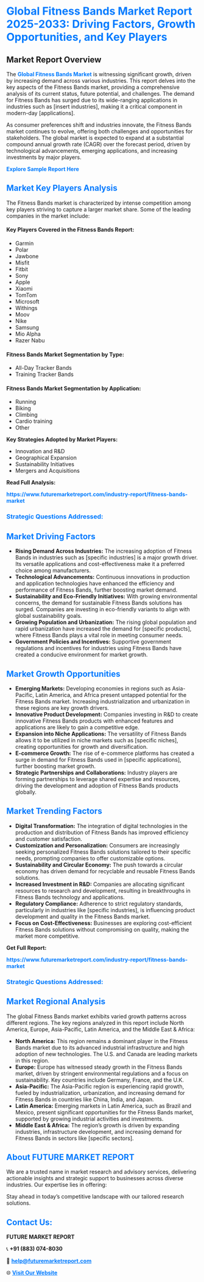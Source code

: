 <h1 style="color: #007BFF;">Global Fitness Bands Market Report 2025-2033: Driving Factors, Growth Opportunities, and Key Players</h1>

<section id="overview">
<h2>Market Report Overview</h2>
<p>The <a href="https://www.futuremarketreport.com/industry-report/fitness-bands-market" style="color: #007BFF; text-decoration: none;"><strong>Global Fitness Bands Market</strong></a> is witnessing significant growth, driven by increasing demand across various industries. This report delves into the key aspects of the Fitness Bands market, providing a comprehensive analysis of its current status, future potential, and challenges. The demand for Fitness Bands has surged due to its wide-ranging applications in industries such as [insert industries], making it a critical component in modern-day [applications].</p>
<p>As consumer preferences shift and industries innovate, the Fitness Bands market continues to evolve, offering both challenges and opportunities for stakeholders. The global market is expected to expand at a substantial compound annual growth rate (CAGR) over the forecast period, driven by technological advancements, emerging applications, and increasing investments by major players.</p>
</section>

<section id="overview">
<p><a href="https://www.futuremarketreport.com/request-sample/reportId=51466" style="color: #007BFF; text-decoration: none;"><strong>Explore Sample Report Here</strong></a></p>
</section>

<section id="key-players">
<h2 style="color: #007BFF;">Market Key Players Analysis</h2>
<p>The Fitness Bands market is characterized by intense competition among key players striving to capture a larger market share. Some of the leading companies in the market include:</p>
<h4>Key Players Covered in the Fitness Bands Report:</h4>
<ul><li>Garmin</li><li>Polar</li><li>Jawbone</li><li>Misfit</li><li>Fitbit</li><li>Sony</li><li>Apple</li><li>Xiaomi</li><li>TomTom</li><li>Microsoft</li><li>Withings</li><li>Moov</li><li>Nike</li><li>Samsung</li><li>Mio Alpha</li><li>Razer Nabu</li></ul>
<h4>Fitness Bands Market Segmentation by Type:</h4>
<ul><li>All-Day Tracker Bands</li><li>Training Tracker Bands</li></ul>

<h4>Fitness Bands Market Segmentation by Application:</h4>
<ul><li>Running</li><li>Biking</li><li>Climbing</li><li>Cardio training</li><li>Other</li></ul>
<p><strong>Key Strategies Adopted by Market Players:</strong></p>
<ul>
<li>Innovation and R&D</li>
<li>Geographical Expansion</li>
<li>Sustainability Initiatives</li>
<li>Mergers and Acquisitions</li>
</ul>
</section>

<section>
<p><strong>Read Full Analysis: </strong></p><a href="https://www.futuremarketreport.com/industry-report/fitness-bands-market" style="color: #007BFF; text-decoration: none;"><strong>https://www.futuremarketreport.com/industry-report/fitness-bands-market</strong></a>
<h3 style="color: #007BFF;">Strategic Questions Addressed:</h3>
</section>

<section id="driving-factors">
<h2 style="color: #007BFF;">Market Driving Factors</h2>
<ul>
<li><strong>Rising Demand Across Industries:</strong> The increasing adoption of Fitness Bands in industries such as [specific industries] is a major growth driver. Its versatile applications and cost-effectiveness make it a preferred choice among manufacturers.</li>
<li><strong>Technological Advancements:</strong> Continuous innovations in production and application technologies have enhanced the efficiency and performance of Fitness Bands, further boosting market demand.</li>
<li><strong>Sustainability and Eco-Friendly Initiatives:</strong> With growing environmental concerns, the demand for sustainable Fitness Bands solutions has surged. Companies are investing in eco-friendly variants to align with global sustainability goals.</li>
<li><strong>Growing Population and Urbanization:</strong> The rising global population and rapid urbanization have increased the demand for [specific products], where Fitness Bands plays a vital role in meeting consumer needs.</li>
<li><strong>Government Policies and Incentives:</strong> Supportive government regulations and incentives for industries using Fitness Bands have created a conducive environment for market growth.</li>
</ul>
</section>

<section id="growth-opportunities">
<h2 style="color: #007BFF;">Market Growth Opportunities</h2>
<ul>
<li><strong>Emerging Markets:</strong> Developing economies in regions such as Asia-Pacific, Latin America, and Africa present untapped potential for the Fitness Bands market. Increasing industrialization and urbanization in these regions are key growth drivers.</li>
<li><strong>Innovative Product Development:</strong> Companies investing in R&D to create innovative Fitness Bands products with enhanced features and applications are likely to gain a competitive edge.</li>
<li><strong>Expansion into Niche Applications:</strong> The versatility of Fitness Bands allows it to be utilized in niche markets such as [specific niches], creating opportunities for growth and diversification.</li>
<li><strong>E-commerce Growth:</strong> The rise of e-commerce platforms has created a surge in demand for Fitness Bands used in [specific applications], further boosting market growth.</li>
<li><strong>Strategic Partnerships and Collaborations:</strong> Industry players are forming partnerships to leverage shared expertise and resources, driving the development and adoption of Fitness Bands products globally.</li>
</ul>
</section>

<section id="trending-factors">
<h2 style="color: #007BFF;">Market Trending Factors</h2>
<ul>
<li><strong>Digital Transformation:</strong> The integration of digital technologies in the production and distribution of Fitness Bands has improved efficiency and customer satisfaction.</li>
<li><strong>Customization and Personalization:</strong> Consumers are increasingly seeking personalized Fitness Bands solutions tailored to their specific needs, prompting companies to offer customizable options.</li>
<li><strong>Sustainability and Circular Economy:</strong> The push towards a circular economy has driven demand for recyclable and reusable Fitness Bands solutions.</li>
<li><strong>Increased Investment in R&D:</strong> Companies are allocating significant resources to research and development, resulting in breakthroughs in Fitness Bands technology and applications.</li>
<li><strong>Regulatory Compliance:</strong> Adherence to strict regulatory standards, particularly in industries like [specific industries], is influencing product development and quality in the Fitness Bands market.</li>
<li><strong>Focus on Cost-Effectiveness:</strong> Businesses are exploring cost-efficient Fitness Bands solutions without compromising on quality, making the market more competitive.</li>
</ul>
</section>

<section>
<p><strong>Get Full Report: </strong></p><a href="https://www.futuremarketreport.com/industry-report/fitness-bands-market" style="color: #007BFF; text-decoration: none;"><strong>https://www.futuremarketreport.com/industry-report/fitness-bands-market</strong></a>
<h3 style="color: #007BFF;">Strategic Questions Addressed:</h3>
</section>


<section id="regional-analysis">
<h2 style="color: #007BFF;">Market Regional Analysis</h2>
<p>The global Fitness Bands market exhibits varied growth patterns across different regions. The key regions analyzed in this report include North America, Europe, Asia-Pacific, Latin America, and the Middle East & Africa:</p>
<ul>
<li><strong>North America:</strong> This region remains a dominant player in the Fitness Bands market due to its advanced industrial infrastructure and high adoption of new technologies. The U.S. and Canada are leading markets in this region.</li>
<li><strong>Europe:</strong> Europe has witnessed steady growth in the Fitness Bands market, driven by stringent environmental regulations and a focus on sustainability. Key countries include Germany, France, and the U.K.</li>
<li><strong>Asia-Pacific:</strong> The Asia-Pacific region is experiencing rapid growth, fueled by industrialization, urbanization, and increasing demand for Fitness Bands in countries like China, India, and Japan.</li>
<li><strong>Latin America:</strong> Emerging markets in Latin America, such as Brazil and Mexico, present significant opportunities for the Fitness Bands market, supported by growing industrial activities and investments.</li>
<li><strong>Middle East & Africa:</strong> The region’s growth is driven by expanding industries, infrastructure development, and increasing demand for Fitness Bands in sectors like [specific sectors].</li>
</ul>
</section>

<footer>
<h2 style="color: #007BFF;">About FUTURE MARKET REPORT</h2>
<p>We are a trusted name in market research and advisory services, delivering actionable insights and strategic support to businesses across diverse industries. Our expertise lies in offering:</p>

<p>Stay ahead in today’s competitive landscape with our tailored research solutions.</p>

<h2 style="color: #007BFF;">Contact Us:</h2>
<p><strong>FUTURE MARKET REPORT</strong></p>
<p>📞 <strong>+91 (883) 074-8030</strong></p>
<p>📧 <strong><a href="mailto:help@futuremarketreport.com" style="color: #007BFF;">help@futuremarketreport.com</a></strong></p>
<p>🌐 <strong><a href="https://www.futuremarketreport.com/" style="color: #007BFF;">Visit Our Website</a></strong></p>
</footer>